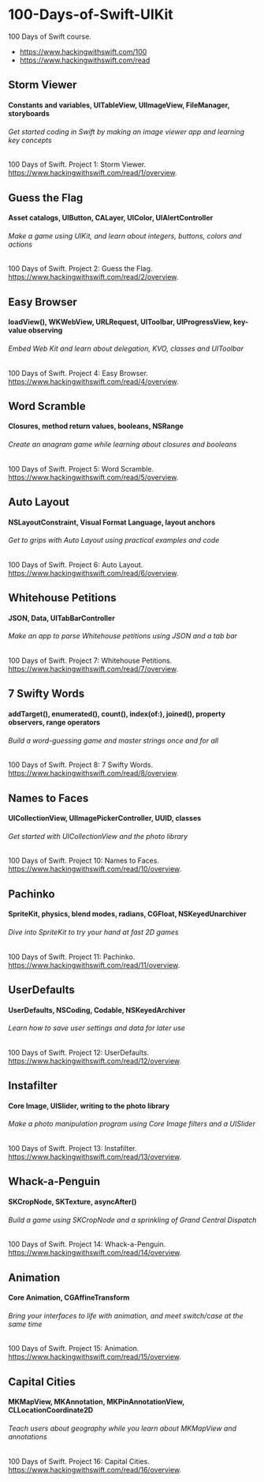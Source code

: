 # 100-Days-of-Swift-UIKit
100 Days of Swift course. 
- https://www.hackingwithswift.com/100
- https://www.hackingwithswift.com/read

## Storm Viewer
#### Constants and variables, UITableView, UIImageView, FileManager, storyboards
###### Get started coding in Swift by making an image viewer app and learning key concepts
100 Days of Swift. Project 1: Storm Viewer. https://www.hackingwithswift.com/read/1/overview.

## Guess the Flag
#### Asset catalogs, UIButton, CALayer, UIColor, UIAlertController
###### Make a game using UIKit, and learn about integers, buttons, colors and actions
100 Days of Swift. Project 2: Guess the Flag. https://www.hackingwithswift.com/read/2/overview.

## Easy Browser
#### loadView(), WKWebView, URLRequest, UIToolbar, UIProgressView, key-value observing
###### Embed Web Kit and learn about delegation, KVO, classes and UIToolbar
100 Days of Swift. Project 4: Easy Browser. https://www.hackingwithswift.com/read/4/overview.

## Word Scramble
#### Closures, method return values, booleans, NSRange
###### Create an anagram game while learning about closures and booleans
100 Days of Swift. Project 5: Word Scramble. https://www.hackingwithswift.com/read/5/overview.

## Auto Layout
#### NSLayoutConstraint, Visual Format Language, layout anchors
###### Get to grips with Auto Layout using practical examples and code
100 Days of Swift. Project 6: Auto Layout. https://www.hackingwithswift.com/read/6/overview.

## Whitehouse Petitions
#### JSON, Data, UITabBarController
###### Make an app to parse Whitehouse petitions using JSON and a tab bar
100 Days of Swift. Project 7: Whitehouse Petitions. https://www.hackingwithswift.com/read/7/overview.

## 7 Swifty Words
#### addTarget(), enumerated(), count(), index(of:), joined(), property observers, range operators
###### Build a word-guessing game and master strings once and for all
100 Days of Swift. Project 8: 7 Swifty Words. https://www.hackingwithswift.com/read/8/overview.

## Names to Faces
#### UICollectionView, UIImagePickerController, UUID, classes
###### Get started with UICollectionView and the photo library
100 Days of Swift. Project 10: Names to Faces. https://www.hackingwithswift.com/read/10/overview.

## Pachinko
#### SpriteKit, physics, blend modes, radians, CGFloat, NSKeyedUnarchiver
###### Dive into SpriteKit to try your hand at fast 2D games
100 Days of Swift. Project 11: Pachinko. https://www.hackingwithswift.com/read/11/overview.

## UserDefaults
#### UserDefaults, NSCoding, Codable, NSKeyedArchiver
###### Learn how to save user settings and data for later use
100 Days of Swift. Project 12: UserDefaults. https://www.hackingwithswift.com/read/12/overview.

## Instafilter
#### Core Image, UISlider, writing to the photo library
###### Make a photo manipulation program using Core Image filters and a UISlider
100 Days of Swift. Project 13: Instafilter. https://www.hackingwithswift.com/read/13/overview.

## Whack-a-Penguin
#### SKCropNode, SKTexture, asyncAfter()
###### Build a game using SKCropNode and a sprinkling of Grand Central Dispatch
100 Days of Swift. Project 14: Whack-a-Penguin. https://www.hackingwithswift.com/read/14/overview.

## Animation
#### Core Animation, CGAffineTransform
###### Bring your interfaces to life with animation, and meet switch/case at the same time
100 Days of Swift. Project 15: Animation. https://www.hackingwithswift.com/read/15/overview.

## Capital Cities
#### MKMapView, MKAnnotation, MKPinAnnotationView, CLLocationCoordinate2D
###### Teach users about geography while you learn about MKMapView and annotations
100 Days of Swift. Project 16: Capital Cities. https://www.hackingwithswift.com/read/16/overview.

